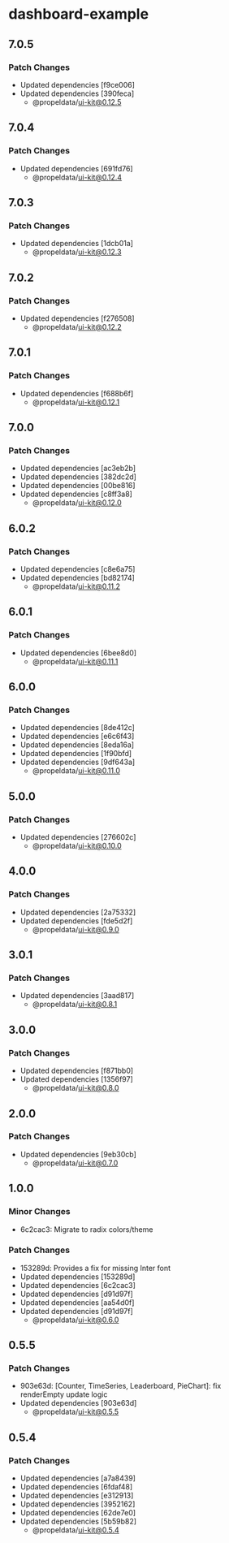 # dashboard-example

## 7.0.5

### Patch Changes

- Updated dependencies [f9ce006]
- Updated dependencies [390feca]
  - @propeldata/ui-kit@0.12.5

## 7.0.4

### Patch Changes

- Updated dependencies [691fd76]
  - @propeldata/ui-kit@0.12.4

## 7.0.3

### Patch Changes

- Updated dependencies [1dcb01a]
  - @propeldata/ui-kit@0.12.3

## 7.0.2

### Patch Changes

- Updated dependencies [f276508]
  - @propeldata/ui-kit@0.12.2

## 7.0.1

### Patch Changes

- Updated dependencies [f688b6f]
  - @propeldata/ui-kit@0.12.1

## 7.0.0

### Patch Changes

- Updated dependencies [ac3eb2b]
- Updated dependencies [382dc2d]
- Updated dependencies [00be816]
- Updated dependencies [c8ff3a8]
  - @propeldata/ui-kit@0.12.0

## 6.0.2

### Patch Changes

- Updated dependencies [c8e6a75]
- Updated dependencies [bd82174]
  - @propeldata/ui-kit@0.11.2

## 6.0.1

### Patch Changes

- Updated dependencies [6bee8d0]
  - @propeldata/ui-kit@0.11.1

## 6.0.0

### Patch Changes

- Updated dependencies [8de412c]
- Updated dependencies [e6c6f43]
- Updated dependencies [8eda16a]
- Updated dependencies [1f90bfd]
- Updated dependencies [9df643a]
  - @propeldata/ui-kit@0.11.0

## 5.0.0

### Patch Changes

- Updated dependencies [276602c]
  - @propeldata/ui-kit@0.10.0

## 4.0.0

### Patch Changes

- Updated dependencies [2a75332]
- Updated dependencies [fde5d2f]
  - @propeldata/ui-kit@0.9.0

## 3.0.1

### Patch Changes

- Updated dependencies [3aad817]
  - @propeldata/ui-kit@0.8.1

## 3.0.0

### Patch Changes

- Updated dependencies [f871bb0]
- Updated dependencies [1356f97]
  - @propeldata/ui-kit@0.8.0

## 2.0.0

### Patch Changes

- Updated dependencies [9eb30cb]
  - @propeldata/ui-kit@0.7.0

## 1.0.0

### Minor Changes

- 6c2cac3: Migrate to radix colors/theme

### Patch Changes

- 153289d: Provides a fix for missing Inter font
- Updated dependencies [153289d]
- Updated dependencies [6c2cac3]
- Updated dependencies [d91d97f]
- Updated dependencies [aa54d0f]
- Updated dependencies [d91d97f]
  - @propeldata/ui-kit@0.6.0

## 0.5.5

### Patch Changes

- 903e63d: [Counter, TimeSeries, Leaderboard, PieChart]: fix renderEmpty update logic
- Updated dependencies [903e63d]
  - @propeldata/ui-kit@0.5.5

## 0.5.4

### Patch Changes

- Updated dependencies [a7a8439]
- Updated dependencies [6fdaf48]
- Updated dependencies [e312913]
- Updated dependencies [3952162]
- Updated dependencies [62de7e0]
- Updated dependencies [5b59b82]
  - @propeldata/ui-kit@0.5.4
